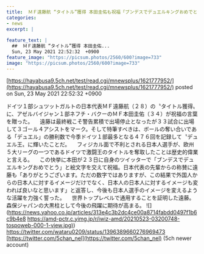 ```yaml
---
title:  ＭＦ遠藤航 “タイトル”獲得 本田圭佑も祝福「ブンデスでデュエルキングおめでとう」  
categories:
- news
excerpt: |
  
feature_text: |
  ##  ＭＦ遠藤航 “タイトル”獲得 本田圭佑...
  Sun, 23 May 2021 22:52:32  +0900
feature_image: "https://picsum.photos/2560/600?image=733"
image: "https://picsum.photos/2560/600?image=733"
---
```


[https://hayabusa9.5ch.net/test/read.cgi/mnewsplus/1621777952/](https://hayabusa9.5ch.net/test/read.cgi/mnewsplus/1621777952/)
posted on Sun, 23 May 2021 22:52:32  +0900

<!--more-->

ドイツ１部シュツットガルトの日本代表ＭＦ遠藤航（２８）の〝タイトル獲得〟に、アゼルバイジャン１部ネフチ・バクーのＭＦ本田圭佑（３４）が祝福の言葉を贈った。 　遠藤は最終戦こそ警告累積で出場停止となったが３３試合に出場して３ゴール４アシストをマーク。そして特筆すべきは、ボールの奪い合いである「デュエル」の勝利数で今季ドイツ１部最多となる４７６回を記録して〝デュエル王〟に輝いたことだ。 　フィジカル面で不利とされる日本人選手が、欧州５大リーグの一つであるドイツで激闘王のタイトルを奪取したことは歴史的偉業と言える。 　この快挙に本田が２３日に自身のツイッターで「ブンデスでデュエルキングおめでとう」と絵文字を交えて祝福。日本代表の先輩からの称賛に遠藤も「ありがとうございます。ただの数字ではありますが、この結果で外国人からの日本人に対するイメージだけでなく、日本人の日本人に対するイメージも変われば良いなと思います」と返答し、今後も日本人選手のイメージを変えるような活躍を力強く誓った。 　世界トップレベルで通用することを証明した遠藤。森保ジャパンの大黒柱として今後の飛躍に期待が高まる。 ![](https://news.yahoo.co.jp/articles/313e4c3b2dc4ce00a8714fabdd0497f1b6c9b4e8 [https://amd-pctr.c.yimg.jp/r/iwiz-amd/20210523-03200748-tospoweb-000-1-view.jpg)](https://amd-pctr.c.yimg.jp/r/iwiz-amd/20210523-03200748-tospoweb-000-1-view.jpg)) https://twitter.com/wataru0209/status/1396389660276969473 [https://twitter.com/5chan_nel](https://twitter.com/5chan_nel) (5ch newer account)
